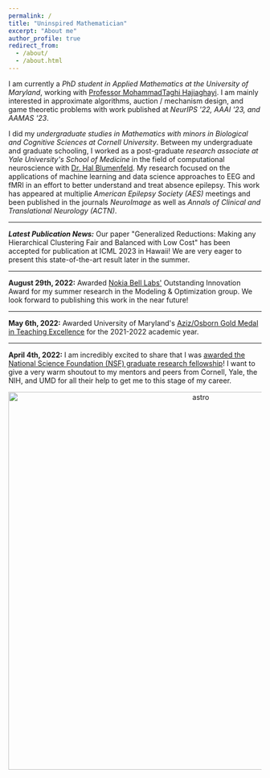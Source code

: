 ```yaml
---
permalink: /
title: "Uninspired Mathematician"
excerpt: "About me"
author_profile: true
redirect_from: 
  - /about/
  - /about.html
---
```


I am currently a *PhD student in Applied Mathematics at the University of Maryland*, working with [Professor MohammadTaghi Hajiaghayi](http://www.cs.umd.edu/~hajiagha/). I am mainly interested in approximate algorithms, auction / mechanism design, and game theoretic problems with work published at *NeurIPS '22, AAAI '23, and AAMAS '23*.

I did my *undergraduate studies in Mathematics with minors in Biological and Cognitive Sciences at Cornell University*. Between my undergraduate and graduate schooling, I worked as a post-graduate *research associate at Yale University's School of Medicine* in the field of 
computational neuroscience with [Dr. Hal Blumenfeld](https://medicine.yale.edu/profile/hal_blumenfeld/). My research focused on the applications of machine learning and data science approaches to EEG and fMRI in an effort to better understand and treat absence epilepsy. This work has appeared at multiplie *American Epilepsy Society (AES)* meetings and been published in the journals *NeuroImage* as well as *Annals of Clinical and Translational Neurology (ACTN)*.

---

***Latest Publication News:*** Our paper "Generalized Reductions: Making any Hierarchical Clustering Fair and Balanced with Low Cost" has been accepted for publication at ICML 2023 in Hawaii! We are very eager to present this state-of-the-art result later in the summer.

---

**August 29th, 2022:** Awarded [Nokia Bell Labs'](https://www.bell-labs.com/#gref) Outstanding Innovation Award for my summer research in the Modeling & Optimization group. We look forward to publishing this work in the near future!

---

**May 6th, 2022:** Awarded University of Maryland's [Aziz/Osborn Gold Medal in Teaching Excellence](https://www-math.umd.edu/graduate/current-students/graduate-student-awards/80-math/graduate/568-graduate-student-teaching-award.html) for the 2021-2022 academic year. 

---

**April 4th, 2022:** I am incredibly excited to share that I was [awarded the National Science Foundation (NSF) graduate research fellowship](https://cmns.umd.edu/news-events/features/4914)! I want to give a very warm shoutout to my mentors and peers from Cornell, Yale, the NIH, and UMD for all their help to get me to this stage of my career.

<p align="center">
<img src="https://media.giphy.com/media/Rpg08oZ3MzkdOWjm8c/giphy.gif" alt="astro" width="750"/>
</p>
